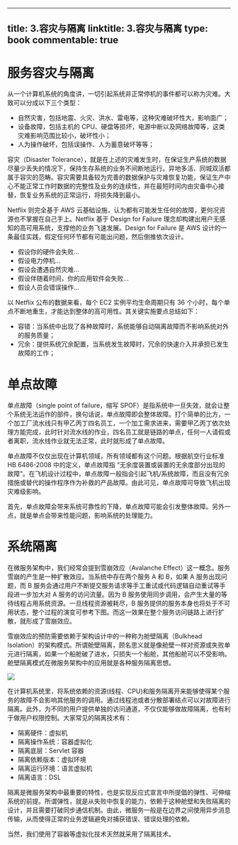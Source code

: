 
---
title: 3.容灾与隔离
linktitle: 3.容灾与隔离
type: book
commentable: true
---

# 服务容灾与隔离

从一个计算机系统的角度讲，一切引起系统非正常停机的事件都可以称为灾难。大致可以分成以下三个类型：

- 自然灾害，包括地震、火灾、洪水、雷电等，这种灾难破坏性大，影响面广；
- 设备故障，包括主机的 CPU、硬盘等损坏，电源中断以及网络故障等，这类灾难影响范围比较小，破坏性小；
- 人为操作破坏，包括误操作、人为蓄意破坏等等；

容灾（Disaster Tolerance），就是在上述的灾难发生时，在保证生产系统的数据尽量少丢失的情况下，保持生存系统的业务不间断地运行。异地多活、同城双活都属于容灾的范畴。容灾需要具备较为完善的数据保护与灾难恢复功能，保证生产中心不能正常工作时数据的完整性及业务的连续性，并在最短时间内由灾备中心接替，恢复业务系统的正常运行，将损失降到最小。

Netflix 则完全基于 AWS 云基础设施，认为都有可能发生任何的故障，更何况资源也不掌握在自己手上。Netflix 基于 Design for Failure 理念却构建出用户无感知的高可用系统，支撑他的业务飞速发展。Design for Failure 是 AWS 设计的一条最佳实践，假定任何环节都有可能出问题，然后倒推依次设计。

- 假设你的硬件会失败...
- 假设电力停机...
- 假设会遭遇自然灾难...
- 假设伴随着时间，你的应用软件会失败...
- 假设人员会错误操作...

以 Netflix 公布的数据来看，每个 EC2 实例平均生命周期只有 36 个小时，每个单点不断地重生，才能达到整体的高可用性。其关键实施要点总结如下：

- 容错：当系统中出现了各种故障时，系统能够自动隔离故障而不影响系统对外的服务质量；
- 冗余：提供系统冗余配置，当系统发生故障时，冗余的快速介入并承担已发生故障的工作；

# 单点故障

单点故障（single point of failure，缩写 SPOF）是指系统中一旦失效，就会让整个系统无法运作的部件，换句话说，单点故障即会整体故障。打个简单的比方，一个加工厂流水线只有甲乙丙丁四名员工，一个加工需求进来，需要甲乙丙丁依次处理方能完成，此时针对流水线的作业，四名员工就是链路的单点，任何一人请假或者离职，流水线作业就无法正常，此时就形成了单点故障。

单点故障不仅仅出现在计算机领域，所有领域都有这个问题。根据航空行业标准 HB 6486-2008 中的定义，单点故障指 “无余度装置或装置的无余度部分出现的故障”。在飞机设计过程中，单点故障一般指会引起飞机/系统故障，而且没有冗余措施或替代的操作程序作为补救的产品故障。由此可见，单点故障可导致飞机出现灾难级影响。

首先，单点故障会带来系统可靠性的下降，单点故障可能会引发整体故障。另外一点，就是单点会带来性能问题，影响系统的处理能力。

# 系统隔离

在微服务架构中，我们经常会提到雪崩效应（Avalanche Effect）这一概念。服务雪崩的产生是一种扩散效应。当系统中存在两个服务 A 和 B，如果 A 服务出现问题，而 B 服务会通过用户不断提交服务请求等手工重试或代码逻辑自动重试等手段进一步加大对 A 服务的访问流量。因为 B 服务使用同步调用，会产生大量的等待线程占用系统资源。一旦线程资源被耗尽，B 服务提供的服务本身也将处于不可用状态，整个过程的演变可参考下图。而这一效果在整个服务访问链路上进行扩散，就形成了雪崩效应。

雪崩效应的预防需要依赖于架构设计中的一种称为舱壁隔离（Bulkhead Isolation）的架构模式。所谓舱壁隔离，顾名思义就是像舱壁一样对资源或失败单元进行隔离，如果一个船舱破了进水，只损失一个船舱，其他船舱可以不受影响。舱壁隔离模式在微服务架构中的应用就是各种服务隔离思想。

![](https://i.postimg.cc/TYN6ZnGc/image.png)

在计算机系统里，将系统依赖的资源(线程、CPU)和服务隔离开来能够使得某个服务的故障不会影响其他服务的调用。通过线程池或者分散部署结点可以对故障进行隔离。此外，为不同的用户提供单独的访问通道，不仅仅能够做故障隔离，也有利于做用户权限控制。大家常见的隔离技术有：

- 隔离硬件：虚拟机
- 隔离操作系统：容器虚拟化
- 隔离底层：Servlet 容器
- 隔离依赖版本：虚拟环境
- 隔离运行环境：语言虚拟机
- 隔离语言：DSL

隔离是微服务架构中最重要的特性，也是实现反应式宣言中所提倡的弹性、可伸缩系统的前提。所谓弹性，就是从失败中恢复的能力，依赖于这种舱壁和失败隔离的设计，并且需要打破同步通信机制。由此，微服务一般是在边界之间使用异步消息传输，从而使得正常的业务逻辑避免对捕获错误、错误处理的依赖。

当然，我们使用了容器等虚拟化技术天然就采用了隔离技术。

    